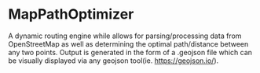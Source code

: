 # MapPathOptimizer
A dynamic routing engine while allows for parsing/processing data from OpenStreetMap as well as determining the optimal path/distance between any two points. Output is generated in the form of a .geojson file which can be visually displayed via any geojson tool(ie. https://geojson.io/).
